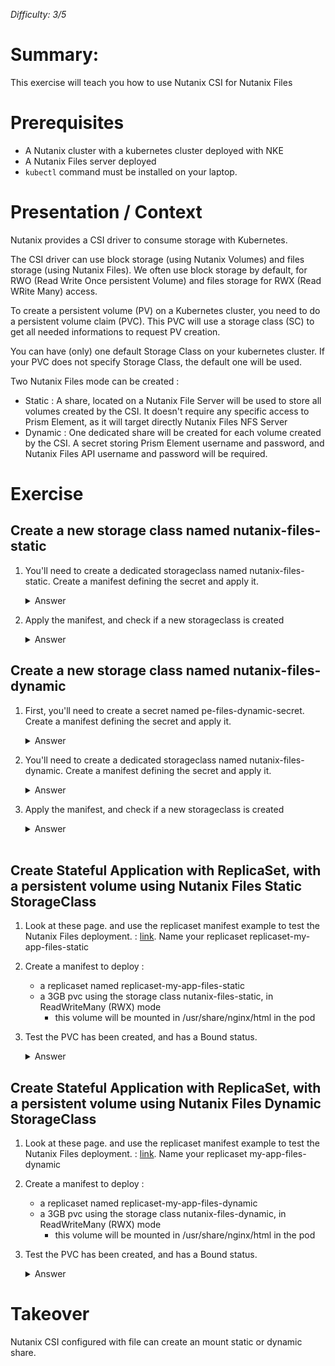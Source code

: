 _Difficulty: 3/5_

# Summary:

This exercise will teach you how to use Nutanix CSI for Nutanix Files

# Prerequisites

- A Nutanix cluster with a kubernetes cluster deployed with NKE
- A Nutanix Files server deployed
- `kubectl` command must be installed on your laptop.

# Presentation / Context

Nutanix provides a CSI driver to consume storage with Kubernetes.

The CSI driver can use block storage (using Nutanix Volumes) and files storage (using Nutanix Files). We often use block storage by default, for RWO (Read Write Once persistent Volume) and files storage for RWX (Read WRite Many) access.

To create a persistent volume (PV) on a Kubernetes cluster, you need to do a persistent volume claim (PVC). This PVC will use a storage class (SC) to get all needed informations to request PV creation.

You can have (only) one default Storage Class on your kubernetes cluster. If your PVC does not specify Storage Class, the default one will be used.

Two Nutanix Files mode can be created :

- Static : A share, located on a Nutanix File Server will be used to store all volumes created by the CSI. It doesn't require any specific access to Prism Element, as it will target directly Nutanix Files NFS Server
- Dynamic : One dedicated share will be created for each volume created by the CSI. A secret storing Prism Element username and password, and Nutanix Files API username and password will be required.

# Exercise

## Create a new storage class named nutanix-files-static

1. You'll need to create a dedicated storageclass named nutanix-files-static. Create a manifest defining the secret and apply it.
   <details>
   <summary>Answer</summary>

   > 1. Create a manifest to deploy :<br>
        Manifest file : ./manifests/07.yaml
   >    ```yaml
   >    ---
   >    kind: StorageClass
   >    apiVersion: storage.k8s.io/v1
   >    metadata:
   >      name: nutanix-files-static
   >      annotations:
   >        storageclass.kubernetes.io/is-default-class: "false"
   >    provisioner: csi.nutanix.com
   >    parameters:
   >      nfsServer: <your file server>
   >      nfsPath: /<your share name>
   >      storageType: NutanixFiles
   >    reclaimPolicy: Delete
   >    volumeBindingMode: Immediate
   >    ```

2. Apply the manifest, and check if a new storageclass is created
   <details>
   <summary>Answer</summary>
    
   > 1. Launch command `kubectl apply -f <your manifest file>`
   > 1. Then launch command `kubectl get storageclass`<br>You should have this output :
   >    ```
   >    NAME                             PROVISIONER       RECLAIMPOLICY   VOLUMEBINDINGMODE   ALLOWVOLUMEEXPANSION   AGE
   >    default-storageclass (default)   csi.nutanix.com   Delete          Immediate           true                   6d
   >    nutanix-files-static             csi.nutanix.com   Delete          Immediate           false                  2m6s
   >    ```

## Create a new storage class named nutanix-files-dynamic

1. First, you'll need to create a secret named pe-files-dynamic-secret. Create a manifest defining the secret and apply it.
   <details>
   <summary>Answer</summary>

   > 1. Create a manifest to deploy :<br>
        Manifest file : ./manifests/08.yaml
   >    ```yaml
   >    ---
   >    apiVersion: v1
   >    kind: Secret
   >    metadata:
   >      name: pe-files-dynamic-secret
   >      namespace: kube-system
   >    stringData:
   >      # Provide Nutanix Prism Element credentials which is a default UI credential separated by colon in "key:".
   >      # Provide Nutanix File Server credentials which is a REST API user created on File server UI separated by colon in "files-key:".
   >      key: "<PE IP or FQDN>:9440:<PE username>:<PE password>"
   >      files-key: "<your-file-server>:<file-server rest api user>:<fileserver rest api password>"
   >    ```

2. You'll need to create a dedicated storageclass named nutanix-files-dynamic. Create a manifest defining the secret and apply it.
   <details>
   <summary>Answer</summary>

   > 1. Create a manifest to deploy :<br>
        Manifest file : ./manifests/09.yaml
   >    ```yaml
   >    ---
   >    apiVersion: storage.k8s.io/v1
   >    kind: StorageClass
   >    metadata:
   >      name: nutanix-files-dynamic
   >    parameters:
   >      csi.storage.k8s.io/node-publish-secret-name: pe-files-dynamic-secret
   >      csi.storage.k8s.io/node-publish-secret-namespace: kube-system
   >      csi.storage.k8s.io/controller-expand-secret-name: pe-files-dynamic-secret
   >      csi.storage.k8s.io/controller-expand-secret-namespace: kube-system
   >      csi.storage.k8s.io/provisioner-secret-name: pe-files-dynamic-secret
   >      csi.storage.k8s.io/provisioner-secret-namespace: kube-system
   >      storageType: NutanixFiles
   >      squashType: root-squash
   >      nfsServerName: <your file server>
   >      dynamicProv: ENABLED
   >    provisioner: csi.nutanix.com
   >    reclaimPolicy: Delete
   >    volumeBindingMode: Immediate
   >    allowVolumeExpansion: true
   >    ```

3. Apply the manifest, and check if a new storageclass is created
   <details>
   <summary>Answer</summary>
    
   > 1. Launch command `kubectl apply -f <your manifest file>`
   > 1. Then launch command `kubectl get storageclass`<br>You shloud have this output :
   >    ```
   >    NAME                             PROVISIONER       RECLAIMPOLICY   VOLUMEBINDINGMODE   ALLOWVOLUMEEXPANSION   AGE
   >    default-storageclass (default)   csi.nutanix.com   Delete          Immediate           true                   6d
   >    nutanix-files-dynamic            csi.nutanix.com   Delete          Immediate           true                   2s
   >    nutanix-files-static             csi.nutanix.com   Delete          Immediate           false                  3m3s
   >    ```

   </details><br>

## Create Stateful Application with ReplicaSet, with a persistent volume using Nutanix Files Static StorageClass

1. Look at these page. and use the replicaset manifest example to test the Nutanix Files deployment. : [link](https://portal.nutanix.com/page/documents/details?targetId=CSI-Volume-Driver-v2_6:csi-csi-plugin-deploy-pvc-files-replicaset-t.html). Name your replicaset replicaset-my-app-files-static
1. Create a manifest to deploy :

   - a replicaset named replicaset-my-app-files-static
   - a 3GB pvc using the storage class nutanix-files-static, in ReadWriteMany (RWX) mode
     - this volume will be mounted in /usr/share/nginx/html in the pod

1. Test the PVC has been created, and has a Bound status.
   <details>
   <summary>Answer</summary>

   > 1. Create a manifest to deploy :<br>
        Manifest file : ./manifests/10.yaml
   >    ```yaml
   >    ---
   >    apiVersion: v1
   >    kind: PersistentVolumeClaim
   >    metadata:
   >      name: pvc-my-app-files-static
   >      labels:
   >        app: my-app-files-static
   >    spec:
   >      storageClassName: nutanix-files-static
   >      accessModes:
   >        - ReadWriteMany
   >      resources:
   >        requests:
   >          storage: 3Gi
   >    ---
   >    apiVersion: apps/v1
   >    kind: ReplicaSet
   >    metadata:
   >      name: replicaset-my-app-files-static
   >      labels:
   >        app: my-app-files-static
   >    spec:
   >      replicas: 5
   >      selector:
   >        matchLabels:
   >          app: my-app-files-static
   >      template:
   >        metadata:
   >          labels:
   >            app: my-app-files-static
   >        spec:
   >          volumes:
   >            - name: pv-my-app-files-static
   >              persistentVolumeClaim:
   >                claimName: pvc-my-app-files-static
   >          containers:
   >            - name: my-app-files-static
   >              image: public.ecr.aws/docker/library/nginx:stable
   >              ports:
   >                - containerPort: 80
   >                  name: "http-server"
   >              volumeMounts:
   >                - mountPath: "/usr/share/nginx/html"
   >                  name: pv-my-app-files-static
   >    ```
   > 2. Launch command `kubectl apply -f <your manifest file>`
   > 3. Test the PVC is in bound mode `kubectl get pvc`
   >    ```
   >    NAME                       STATUS   VOLUME                                     CAPACITY   ACCESS MODES   STORAGECLASS           AGE
   >    pvc-my-app-files-static    Bound    pvc-75a2b351-81a6-4fc7-a24c-a44e03fe8607   3Gi        RWX            nutanix-files-static   6m30s
   >    ```

## Create Stateful Application with ReplicaSet, with a persistent volume using Nutanix Files Dynamic StorageClass

1. Look at these page. and use the replicaset manifest example to test the Nutanix Files deployment. : [link](https://portal.nutanix.com/page/documents/details?targetId=CSI-Volume-Driver-v2_6:csi-csi-plugin-deploy-pvc-files-replicaset-t.html). Name your replicaset my-app-files-dynamic
1. Create a manifest to deploy :

   - a replicaset named replicaset-my-app-files-dynamic
   - a 3GB pvc using the storage class nutanix-files-dynamic, in ReadWriteMany (RWX) mode
     - this volume will be mounted in /usr/share/nginx/html in the pod

1. Test the PVC has been created, and has a Bound status.
   <details>
   <summary>Answer</summary>

   > 1. Create a manifest to deploy :<br>
        Manifest file : ./manifests/11.yaml
   >    ```yaml
   >    ---
   >    apiVersion: v1
   >    kind: PersistentVolumeClaim
   >    metadata:
   >      name: pvc-my-app-files-dynamic
   >      labels:
   >        app: my-app-files-dynamic
   >    spec:
   >      storageClassName: nutanix-files-dynamic
   >      accessModes:
   >        - ReadWriteMany
   >      resources:
   >        requests:
   >          storage: 3Gi
   >    ---
   >    apiVersion: apps/v1
   >    kind: ReplicaSet
   >    metadata:
   >      name: my-app-files-dynamic-replicaset-on-nutanix-files-dynamic
   >      labels:
   >        app: my-app-files-dynamic
   >    spec:
   >      replicas: 5
   >      selector:
   >        matchLabels:
   >          app: my-app-files-dynamic
   >      template:
   >        metadata:
   >          labels:
   >            app: my-app-files-dynamic
   >        spec:
   >          volumes:
   >            - name: pv-my-app-files-dynamic
   >              persistentVolumeClaim:
   >                claimName: pvc-my-app-files-dynamic
   >          containers:
   >            - name: my-app-files-dynamic
   >              image: public.ecr.aws/docker/library/nginx:stable
   >              ports:
   >                - containerPort: 80
   >                  name: "http-server"
   >              volumeMounts:
   >                - mountPath: "/usr/share/nginx/html"
   >                  name: pv-my-app-files-dynamic
   >    ```
   > 2. Launch command `kubectl apply -f <your manifest file>`
   > 3. Test the PVC is in bound mode `kubectl get pvc`
   >    ```
   >    NAME                        STATUS   VOLUME                                     CAPACITY   ACCESS MODES   STORAGECLASS            AGE
   >    pvc-my-app-files-dynamic    Bound    pvc-ec98ee67-5454-4a7f-b9ab-2e0d92f40d89   3Gi        RWX            nutanix-files-dynamic   44s
   >    pvc-my-app-files-static     Bound    pvc-75a2b351-81a6-4fc7-a24c-a44e03fe8607   3Gi        RWX            nutanix-files-static    13m
   >    ```
   > 4. Under the Prism Central interface, the task list should show a couple of export task that as been triggered by the Nutanix CSI Files, when using Dynamic Provisionning mode.
   > 5. In the main menu, select `Files` / `File Server`/ Click on the configured file server`<br>![Image 1](images/1.png?raw=true)
   > 6. On the `Shares` Tab, you should see a newly created share named `pvc-...`<br>![Image 2](images/2.png?raw=true)

# Takeover

Nutanix CSI configured with file can create an mount static or dynamic share.
